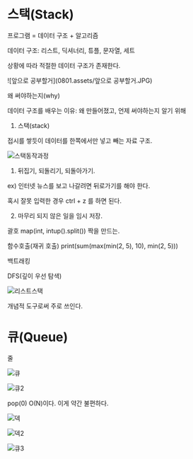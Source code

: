 # 스택(Stack)

프로그램 = 데이터 구조 + 알고리즘

데이터 구조: 리스트, 딕셔너리, 튜플, 문자열, 세트

상황에 따라 적절한 데이터 구조가 존재한다. 

![앞으로 공부할거](0801.assets/앞으로 공부할거.JPG)



왜 써야하는지(why)

데이터 구조를 배우는 이유: 왜 만들어졌고, 언제 써야하는지 알기 위해

1. 스택(stack)

접시를 쌓듯이 데이터를 한쪽에서만 넣고 빼는 자료 구조.

![스택동작과정](0801.assets/스택동작과정-16593173532993.JPG)

1. 뒤집기, 되돌리기, 되돌아가기.

ex) 인터넷 뉴스를 보고 나갈려면 뒤로가기를 해야 한다. 

혹시 잘못 입력한 경우 ctrl + z 를 하면 된다. 

2. 마무리 되지 않은 일을 임시 저장.

괄호  map(int, intup().split()) 짝을 만드는. 

함수호출(재귀 호출) print(sum(max(min(2, 5), 10), min(2, 5)))

백트래킹

DFS(깊이 우선 탐색)

![리스트스택](0801.assets/리스트스택-16593186482436.JPG)





개념적 도구로써 주로 쓰인다. 



# 큐(Queue)

줄



![큐](0801.assets/큐-16593215673099.JPG)





![큐2](0801.assets/큐2-165932160852612.JPG)



pop(0) O(N)이다. 이게 약간 불편하다. 



![덱](0801.assets/덱-165932178687715.JPG)

![덱2](0801.assets/덱2-165932183029218.JPG)



![큐3](0801.assets/큐3-165932257917721.JPG)







